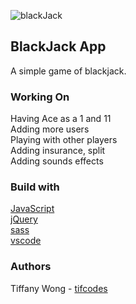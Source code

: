 ![blackJack](https://github.com/tifcodes/tiffanyWongProjectThree/blob/master/asset/Screenshot_2019-12-15%20BlackJack.png)

## BlackJack App

A simple game of blackjack.

### Working On
Having Ace as a 1 and 11 <br>
Adding more users <br>
Playing with other players <br>
Adding insurance, split <br>
Adding sounds effects <br>

### Build with 

[JavaScript](https://www.javascript.com/) </br>
[jQuery](https://jquery.com/) </br>
[sass](https://sass-lang.com/) </br>
[vscode](https://code.visualstudio.com/) </br>

### Authors
Tiffany Wong - [tifcodes](https://github.com/tifcodes)
